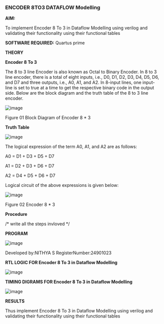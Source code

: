 ### ENCODER 8TO3 DATAFLOW Modelling

**AIM:**

To implement  Encoder 8 To 3 in Dataflow Modelling using verilog and validating their functionality using their functional tables

**SOFTWARE REQUIRED:** Quartus prime

**THEORY**

**Encoder 8 To 3**

The 8 to 3 line Encoder is also known as Octal to Binary Encoder. In 8 to 3 line encoder, there is a total of eight inputs, i.e., D0, D1, D2, D3, D4, D5, D6, and D7 and three outputs, i.e., A0, A1, and A2. In 8-input lines, one input-line is set to true at a time to get the respective binary code in the output side. Below are the block diagram and the truth table of the 8 to 3 line encoder.

![image](https://github.com/naavaneetha/ENCODER8TO3DATAFLOW/assets/154305477/0bc242c1-eb9e-4c47-afe5-30428470efc3)

Figure 01  Block Diagram of Encoder 8 * 3

**Truth Table**

![image](https://github.com/naavaneetha/ENCODER8TO3DATAFLOW/assets/154305477/35496b14-ae6e-4cd1-9abd-d6736b576575)

The logical expression of the term A0, A1, and A2 are as follows:

A0 = D1 + D3 + D5 + D7

A1 = D2 + D3 + D6 + D7

A2 = D4 + D5 + D6 + D7

Logical circuit of the above expressions is given below:

![image](https://github.com/naavaneetha/ENCODER8TO3DATAFLOW/assets/154305477/95acaee6-c873-4c75-89eb-ef09fb158053)

Figure 02  Encoder 8 * 3

**Procedure**

/* write all the steps invloved */

**PROGRAM**

![image](https://github.com/user-attachments/assets/e1417c1e-b82c-49ac-bf6c-1bc00f18de1c)


Developed by:NITHYA S RegisterNumber:24901023

**RTL LOGIC FOR Encoder 8 To 3 in Dataflow Modelling**

![image](https://github.com/user-attachments/assets/b8c0c077-79ac-40bf-9390-dfe8d6bfae64)


**TIMING DIGRAMS FOR Encoder 8 To 3 in Dataflow Modelling**

![image](https://github.com/user-attachments/assets/22d9dec1-0238-4959-a027-32a785b3e6c4)


**RESULTS**

Thus implement Encoder 8 To 3 in Dataflow Modelling using verilog and validating their functionality using their functional tables




